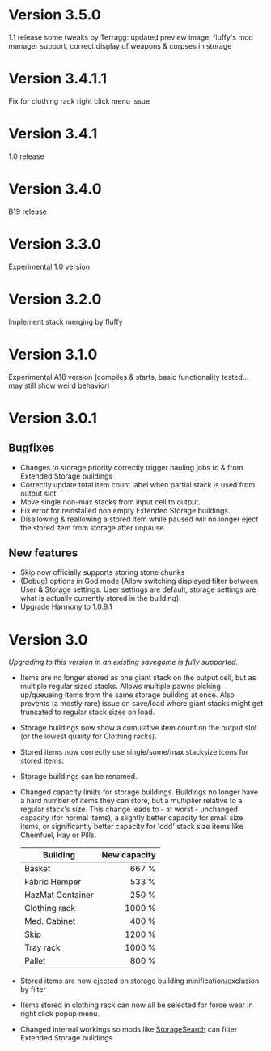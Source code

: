 # Version 3.5.0

1.1 release
some tweaks by Terragg: updated preview image, fluffy's mod manager support, correct display of weapons & corpses in storage

# Version 3.4.1.1

Fix for clothing rack right click menu issue

# Version 3.4.1

1.0 release

# Version 3.4.0

B19 release

# Version 3.3.0

Experimental 1.0 version

# Version 3.2.0

Implement stack merging by fluffy

# Version 3.1.0

Experimental A18 version (compiles & starts, basic functionality tested... may still show weird behavior)

# Version 3.0.1

## Bugfixes
- Changes to storage priority correctly trigger hauling jobs to & from Extended Storage buildings
- Correctly update total item count label when partial stack is used from output slot.
- Move single non-max stacks from input cell to output.
- Fix error for reinstalled non empty Extended Storage buildings.
- Disallowing & reallowing a stored item while paused will no longer eject the stored item from storage after unpause.

## New features
- Skip now officially supports storing stone chunks
- (Debug) options in God mode (Allow switching displayed filter between User & Storage settings. User settings are default, storage settings are what is actually currently stored in the building).
- Upgrade Harmony to 1.0.9.1

# Version 3.0

_Upgrading to this version in an existing savegame is fully supported._

- Items are no longer stored as one giant stack on the output cell, but as multiple regular sized stacks. Allows multiple pawns picking up/queueing items from the same storage building at once. Also prevents (a mostly rare) issue on save/load where giant stacks might get truncated to regular  stack sizes on load.
- Storage buildings now show a cumulative item count on the output slot (or the lowest quality for Clothing racks).
- Stored items now correctly use single/some/max stacksize icons for stored items.
- Storage buildings can be renamed.
- Changed capacity limits for storage buildings. Buildings no longer have a hard number of items they can store, but a multiplier relative to a regular stack's size. This change leads to - at worst - unchanged capacity (for normal items), a slightly better capacity for small size items, or significantly better capacity for 'odd' stack size items like Chemfuel, Hay or Pills.

    Building | New capacity
    --- | ---:
    Basket | 667 %
    Fabric Hemper | 533 %
    HazMat Container | 250 %
    Clothing rack | 1000 %
    Med. Cabinet | 400 %
    Skip | 1200 %
    Tray rack | 1000 %
    Pallet | 800 %

- Stored items are now ejected on storage building minification/exclusion by filter
- Items stored in clothing rack can now all be selected for force wear in right click popup menu.
- Changed internal workings so mods like [StorageSearch](http://steamcommunity.com/sharedfiles/filedetails/?id=726479594) can filter Extended Storage buildings
